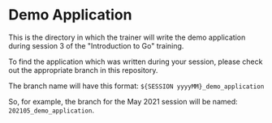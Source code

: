 # Demo Application

This is the directory in which the trainer will write the demo application during session 3 of the "Introduction to Go" training.

To find the application which was written during your session, please check out the appropriate branch in this repository.

The branch name will have this format: `${SESSION yyyyMM}_demo_application`

So, for example, the branch for the May 2021 session will be named: `202105_demo_application`.
